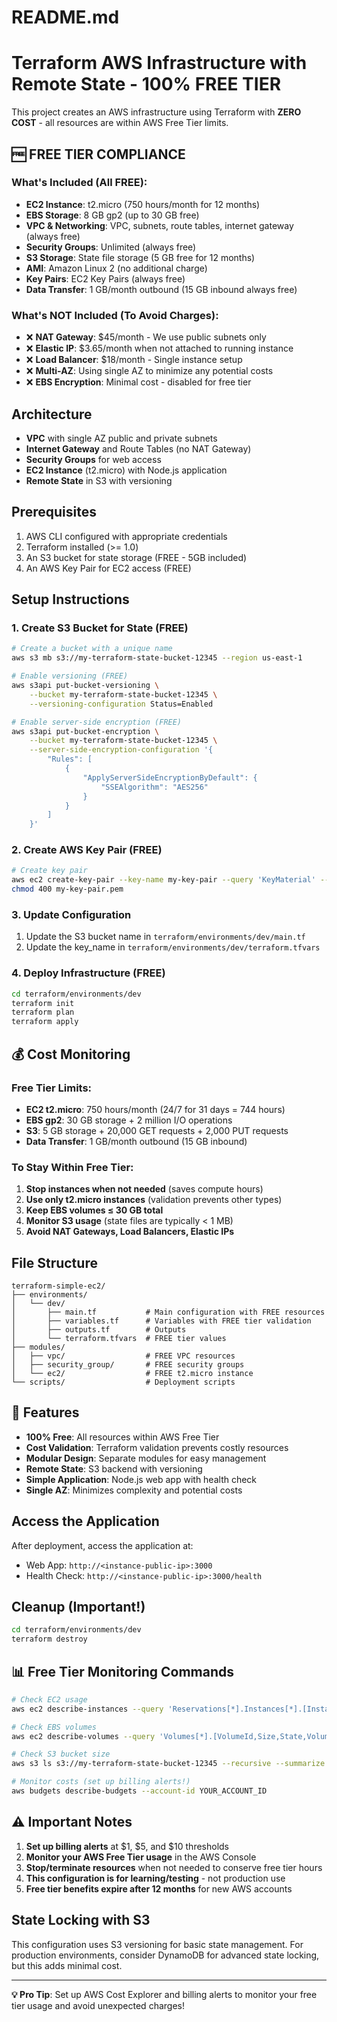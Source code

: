 # README.md
# Terraform AWS Infrastructure with Remote State - 100% FREE TIER

This project creates an AWS infrastructure using Terraform with **ZERO COST** - all resources are within AWS Free Tier limits.

## 🆓 FREE TIER COMPLIANCE

### What's Included (All FREE):
- **EC2 Instance**: t2.micro (750 hours/month for 12 months)
- **EBS Storage**: 8 GB gp2 (up to 30 GB free)
- **VPC & Networking**: VPC, subnets, route tables, internet gateway (always free)
- **Security Groups**: Unlimited (always free)
- **S3 Storage**: State file storage (5 GB free for 12 months)
- **AMI**: Amazon Linux 2 (no additional charge)
- **Key Pairs**: EC2 Key Pairs (always free)
- **Data Transfer**: 1 GB/month outbound (15 GB inbound always free)

### What's NOT Included (To Avoid Charges):
- ❌ **NAT Gateway**: $45/month - We use public subnets only
- ❌ **Elastic IP**: $3.65/month when not attached to running instance
- ❌ **Load Balancer**: $18/month - Single instance setup
- ❌ **Multi-AZ**: Using single AZ to minimize any potential costs
- ❌ **EBS Encryption**: Minimal cost - disabled for free tier

## Architecture
- **VPC** with single AZ public and private subnets
- **Internet Gateway** and Route Tables (no NAT Gateway)
- **Security Groups** for web access
- **EC2 Instance** (t2.micro) with Node.js application
- **Remote State** in S3 with versioning

## Prerequisites
1. AWS CLI configured with appropriate credentials
2. Terraform installed (>= 1.0)
3. An S3 bucket for state storage (FREE - 5GB included)
4. An AWS Key Pair for EC2 access (FREE)

## Setup Instructions

### 1. Create S3 Bucket for State (FREE)
```bash
# Create a bucket with a unique name
aws s3 mb s3://my-terraform-state-bucket-12345 --region us-east-1

# Enable versioning (FREE)
aws s3api put-bucket-versioning \
    --bucket my-terraform-state-bucket-12345 \
    --versioning-configuration Status=Enabled

# Enable server-side encryption (FREE)
aws s3api put-bucket-encryption \
    --bucket my-terraform-state-bucket-12345 \
    --server-side-encryption-configuration '{
        "Rules": [
            {
                "ApplyServerSideEncryptionByDefault": {
                    "SSEAlgorithm": "AES256"
                }
            }
        ]
    }'
```

### 2. Create AWS Key Pair (FREE)
```bash
# Create key pair
aws ec2 create-key-pair --key-name my-key-pair --query 'KeyMaterial' --output text > my-key-pair.pem
chmod 400 my-key-pair.pem
```

### 3. Update Configuration
1. Update the S3 bucket name in `terraform/environments/dev/main.tf`
2. Update the key_name in `terraform/environments/dev/terraform.tfvars`

### 4. Deploy Infrastructure (FREE)
```bash
cd terraform/environments/dev
terraform init
terraform plan
terraform apply
```

## 💰 Cost Monitoring

### Free Tier Limits:
- **EC2 t2.micro**: 750 hours/month (24/7 for 31 days = 744 hours)
- **EBS gp2**: 30 GB storage + 2 million I/O operations
- **S3**: 5 GB storage + 20,000 GET requests + 2,000 PUT requests
- **Data Transfer**: 1 GB/month outbound (15 GB inbound)

### To Stay Within Free Tier:
1. **Stop instances when not needed** (saves compute hours)
2. **Use only t2.micro instances** (validation prevents other types)
3. **Keep EBS volumes ≤ 30 GB total**
4. **Monitor S3 usage** (state files are typically < 1 MB)
5. **Avoid NAT Gateways, Load Balancers, Elastic IPs**

## File Structure
```
terraform-simple-ec2/
├── environments/
│   └── dev/
│       ├── main.tf           # Main configuration with FREE resources
│       ├── variables.tf      # Variables with FREE tier validation
│       ├── outputs.tf        # Outputs
│       └── terraform.tfvars  # FREE tier values
├── modules/
│   ├── vpc/                  # FREE VPC resources
│   ├── security_group/       # FREE security groups
│   └── ec2/                  # FREE t2.micro instance
└── scripts/                  # Deployment scripts
```

## 🚀 Features
- **100% Free**: All resources within AWS Free Tier
- **Cost Validation**: Terraform validation prevents costly resources
- **Modular Design**: Separate modules for easy management
- **Remote State**: S3 backend with versioning
- **Simple Application**: Node.js web app with health check
- **Single AZ**: Minimizes complexity and potential costs

## Access the Application
After deployment, access the application at:
- Web App: `http://<instance-public-ip>:3000`
- Health Check: `http://<instance-public-ip>:3000/health`

## Cleanup (Important!)
```bash
cd terraform/environments/dev
terraform destroy
```

## 📊 Free Tier Monitoring Commands
```bash
# Check EC2 usage
aws ec2 describe-instances --query 'Reservations[*].Instances[*].[InstanceId,InstanceType,State.Name]' --output table

# Check EBS volumes
aws ec2 describe-volumes --query 'Volumes[*].[VolumeId,Size,State,VolumeType]' --output table

# Check S3 bucket size
aws s3 ls s3://my-terraform-state-bucket-12345 --recursive --summarize

# Monitor costs (set up billing alerts!)
aws budgets describe-budgets --account-id YOUR_ACCOUNT_ID
```

## ⚠️ Important Notes
1. **Set up billing alerts** at $1, $5, and $10 thresholds
2. **Monitor your AWS Free Tier usage** in the AWS Console
3. **Stop/terminate resources** when not needed to conserve free tier hours
4. **This configuration is for learning/testing** - not production use
5. **Free tier benefits expire after 12 months** for new AWS accounts

## State Locking with S3
This configuration uses S3 versioning for basic state management. For production environments, consider DynamoDB for advanced state locking, but this adds minimal cost.

---
**💡 Pro Tip**: Set up AWS Cost Explorer and billing alerts to monitor your free tier usage and avoid unexpected charges!
